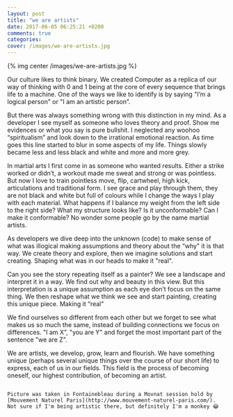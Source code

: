 ```yaml
---
layout: post
title: "we are artists"
date: 2017-06-05 06:25:21 +0200
comments: true
categories:
cover: /images/we-are-artists.jpg
---
```


{% img center /images/we-are-artists.jpg %}

Our culture likes to think binary. We created Computer as a replica of our way of thinking with 0 and 1 being at the core of every sequence that brings life to a machine. One of the ways we like to identify is by saying "I’m a logical person" or "I am an artistic person”.  

But there was always something wrong with this distinction in my mind. As a developer I see myself as someone who loves theory and proof. Show me evidences or what you say is pure bullshit. I neglected any woohoo “spiritualism” and look down to the irrational emotional reaction. As time goes this line started to blur in some aspects of my life. Things slowly became less and less black and white and more and more grey.

<!-- more -->

In martial arts I first come in as someone who wanted results. Either a strike worked or didn’t, a workout made me sweat and strong or was pointless. But now I love to train pointless move, flip, cartwheel, high kick, articulations and traditional form. I see grace and play through them, they are not black and white but full of colours while I change the ways I play with each material. What happens if I balance my weight from the left side to the right side? What my structure looks like? Is it unconformable? Can I make it conformable? No wonder some people go by the name martial artists.

As developers we dive deep into the unknown (code) to make sense of what was illogical making assumptions and theory about the “why" it is that way. We create theory and explore, then we imagine solutions and start creating. Shaping what was in our heads to make it "real".

Can you see the story repeating itself as a painter? We see a landscape and interpret it in a way. We find out why and beauty in this view. But this interpretation is a unique assumption as each eye don’t focus on the same thing. We then reshape what we think we see and start painting, creating this unique piece. Making it “real"

We find ourselves so different from each other but we forget to see what makes us so much the same, instead of building connections we focus on differences. "I am X”, "you are Y" and forget the most important part of the sentence "we are Z".

We are artists, we develop, grow, learn and flourish. We have something unique (perhaps several unique things over the course of our short life) to express, each of us in our fields. This field is the process of becoming oneself, our highest contribution, of becoming an artist.

~~~

Picture was taken in Fontainebleau during a Movnat session hold by [Mouvement Naturel Paris](http://www.mouvement-naturel-paris.com/). Not sure if I'm being artistic there, but definitely I'm a monkey 😂
